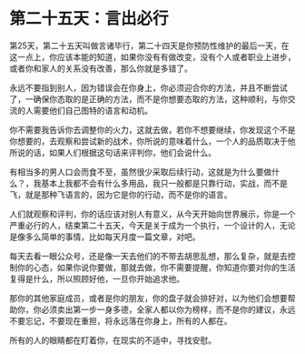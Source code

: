 # 第二十五天：言出必行

第25天，第二十五天叫做言诸毕行，第二十四天是你预防性维护的最后一天，在这一点上，你应该本能的知道，如果你没有有做改变，没有个人或者职业上进步，或者你和家人的关系没有改善，那么你就是多错了。

永远不要指到别人，因为错误会在你身上，你必须迎合你的方法，并且不断尝试了，一确保你态取的是正确的方法，而不是你想要态取的方法，这种顺利，与你交流的人需要他们自己图特的语言和动机。

你不需要我告诉你去调整你的火力，这就去做，若你不想要继续，你发现这个不是你想要的，去观察和尝试新的战术，你所说的意味着什么，一个人的品质取决于他所说的话，如果人们根据这句话来评判你，他们会说什么。

有相当多的男人口会而食不至，虽然很少采取后续行动，这就是为什么要做什么？，我基本上我都不会有什么多用品，我只一般都是只靠行动，实战，而不是飞，就是那种飞语言的，因为它是你的行动，而不是你的语言。

人们就观察和评判，你的话应该对别人有意义，从今天开始向世界展示，你是一个严重必行的人，结束第二十五天，今天是关于成为一个执行，一个设计的人，无论是像多么简单的事情，比如每天月度一篇文章，对吧。

每天去看一眼公众号，还是像一天去他们的不带去胡思乱想，那么复杂，就是去控制你的心态，如果你说你要做，那就去做，你不需要提醒，你知道你要对你的生活复得是什么，所以照顾好他，一旦你开始追求他。

那你的其他家庭成员，或者是你的朋友，你的盘子就会排好对，以为他们会想要帮助你，你必须卖出第一步一身多德，全家人都以你为榜样，而不是你的建议，永远不要忘记，不要现在重担，将永远落在你身上，所有的人都在。

所有的人的眼睛都在盯着你，在现实的不适中，寻找安慰。
